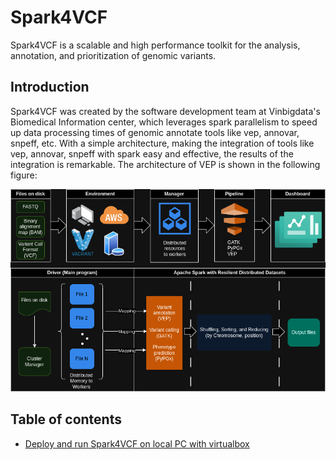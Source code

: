 # Spark4VCF

Spark4VCF is a scalable and high performance toolkit for the analysis, annotation, and prioritization of genomic variants.

## Introduction

Spark4VCF was created by the software development team at Vinbigdata's Biomedical Information center, which leverages spark parallelism to speed up data processing times of genomic annotate tools like vep, annovar, snpeff, etc. With a simple architecture, making the integration of tools like vep, annovar, snpeff with spark easy and effective, the results of the integration is remarkable. The architecture of VEP is shown in the following figure:

![Spark4VCF integration flow](/data/img/Spark4VCF.png)

## Table of contents
* [Deploy and run Spark4VCF on local PC with virtualbox](/docs/virtualbox_deployment.md)
